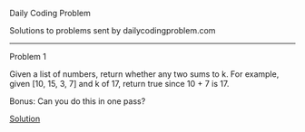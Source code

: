Daily Coding Problem

Solutions to problems sent by dailycodingproblem.com

---

Problem 1

Given a list of numbers, return whether any two sums to k. For example, given [10, 15, 3, 7] and k of 17, return true since 10 + 7 is 17.

Bonus: Can you do this in one pass?

[Solution](https://github.com/arshkharbanda2010/daily-coding-problem/blob/main/problem_1.py)

